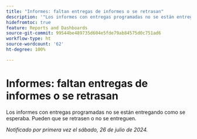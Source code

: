 ```yaml
---
title: "Informes: faltan entregas de informes o se retrasan"
description: '"Los informes con entregas programadas no se están entregando como se esperaba. Puede que se retrasen o no se entreguen".'
hidefromtoc: true
feature: Reports and Dashboards
source-git-commit: 99544be489735d604e5fde79ab84575d0c751ad6
workflow-type: ht
source-wordcount: '62'
ht-degree: 100%

---
```



# Informes: faltan entregas de informes o se retrasan

<!--

>[!NOTE]
>
>This issue was fixed on August 8, 2024.

-->

Los informes con entregas programadas no se están entregando como se esperaba. Pueden que se retrasen o no se entreguen.

_Notificado por primera vez el sábado, 26 de julio de 2024._

